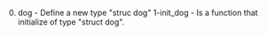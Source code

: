 0. dog - Define a new type "struc dog"
1-init_dog - Is a function that initialize of type "struct dog".
